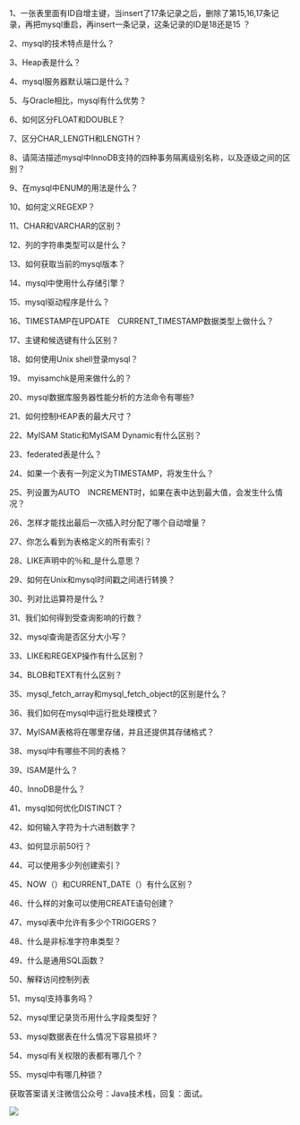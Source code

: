1、一张表里面有ID自增主键，当insert了17条记录之后，删除了第15,16,17条记录，再把mysql重启，再insert一条记录，这条记录的ID是18还是15 ？

2、mysql的技术特点是什么？

3、Heap表是什么？

4、mysql服务器默认端口是什么？

5、与Oracle相比，mysql有什么优势？

6、如何区分FLOAT和DOUBLE？

7、区分CHAR_LENGTH和LENGTH？

8、请简洁描述mysql中InnoDB支持的四种事务隔离级别名称，以及逐级之间的区别？

9、在mysql中ENUM的用法是什么？

10、如何定义REGEXP？

11、CHAR和VARCHAR的区别？

12、列的字符串类型可以是什么？

13、如何获取当前的mysql版本？

14、mysql中使用什么存储引擎？

15、mysql驱动程序是什么？

16、TIMESTAMP在UPDATE　CURRENT_TIMESTAMP数据类型上做什么？

17、主键和候选键有什么区别？

18、如何使用Unix shell登录mysql？

19、 myisamchk是用来做什么的？

20、mysql数据库服务器性能分析的方法命令有哪些?

21、如何控制HEAP表的最大尺寸？

22、MyISAM Static和MyISAM Dynamic有什么区别？

23、federated表是什么？

24、如果一个表有一列定义为TIMESTAMP，将发生什么？

25、列设置为AUTO　INCREMENT时，如果在表中达到最大值，会发生什么情况？

26、怎样才能找出最后一次插入时分配了哪个自动增量？

27、你怎么看到为表格定义的所有索引？

28、LIKE声明中的％和_是什么意思？

29、如何在Unix和mysql时间戳之间进行转换？

30、列对比运算符是什么？

31、我们如何得到受查询影响的行数？

32、mysql查询是否区分大小写？

33、LIKE和REGEXP操作有什么区别？

34、BLOB和TEXT有什么区别？

35、mysql_fetch_array和mysql_fetch_object的区别是什么？

36、我们如何在mysql中运行批处理模式？

37、MyISAM表格将在哪里存储，并且还提供其存储格式？

38、mysql中有哪些不同的表格？

39、ISAM是什么？

40、InnoDB是什么？

41、mysql如何优化DISTINCT？

42、如何输入字符为十六进制数字？

43、如何显示前50行？

44、可以使用多少列创建索引？

45、NOW（）和CURRENT_DATE（）有什么区别？

46、什么样的对象可以使用CREATE语句创建？

47、mysql表中允许有多少个TRIGGERS？

48、什么是非标准字符串类型？

49、什么是通用SQL函数？

50、解释访问控制列表

51、mysql支持事务吗？

52、mysql里记录货币用什么字段类型好？

53、mysql数据表在什么情况下容易损坏？

54、mysql有关权限的表都有哪几个？

55、mysql中有哪几种锁？

获取答案请关注微信公众号：Java技术栈，回复：面试。

![](http://img.javastack.cn/javastack.png)
